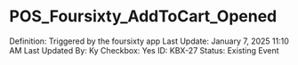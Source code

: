# POS_Foursixty_AddToCart_Opened

Definition: Triggered by the foursixty app
Last Update: January 7, 2025 11:10 AM
Last Updated By: Ky 
Checkbox: Yes
ID: KBX-27
Status: Existing Event